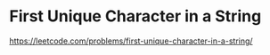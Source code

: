 # First Unique Character in a String

https://leetcode.com/problems/first-unique-character-in-a-string/
